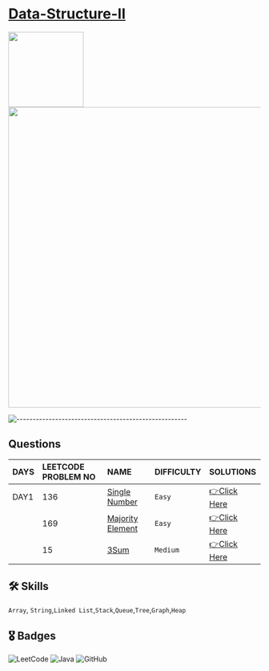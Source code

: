 # [Data-Structure-II](https://leetcode.com/study-plan/data-structure/?progress=bog3vge)
<p float="left">
  <img src="https://assets.leetcode.com/study_plan/data-structure/cover.png" width="150" />
  <img src="https://upload.wikimedia.org/wikipedia/commons/0/0a/LeetCode_Logo_black_with_text.svg" width="600" /> 
</p>

![-----------------------------------------------------](https://raw.githubusercontent.com/andreasbm/readme/master/assets/lines/rainbow.png)

## Questions

| DAYS  | LEETCODE PROBLEM NO |  NAME                         |  DIFFICULTY  |   SOLUTIONS                                                    |
| :-----| :------------------ | :---------------------------- | :----------- |  :------------------------------------------------------------ |
| DAY1 | 136 | [Single Number](https://leetcode.com/problems/single-number/) | `Easy` | [👉Click Here](https://github.com/dhrupad17/Data-Structure-II_LeetCode/blob/main/DAY1P1.md) |
|  | 169 | [Majority Element](https://leetcode.com/problems/majority-element/) | `Easy` | [👉Click Here](https://github.com/dhrupad17/Data-Structure-II_LeetCode/blob/main/DAY1P2.md) |
|  | 15 | [3Sum](https://leetcode.com/problems/3sum/) | `Medium` | [👉Click Here](https://github.com/dhrupad17/Data-Structure-II_LeetCode/blob/main/DAY1P3.md) |





## 🛠 Skills
`Array`, `String`,`Linked List`,`Stack`,`Queue`,`Tree`,`Graph`,`Heap`

## 🎖️ Badges
![LeetCode](https://img.shields.io/badge/LeetCode-000000?style=for-the-badge&logo=LeetCode&logoColor=#d16c06)
![Java](https://img.shields.io/badge/Java-ED8B00?style=for-the-badge&logo=java&logoColor=white)
![GitHub](https://img.shields.io/badge/github-%23121011.svg?style=for-the-badge&logo=github&logoColor=white)
